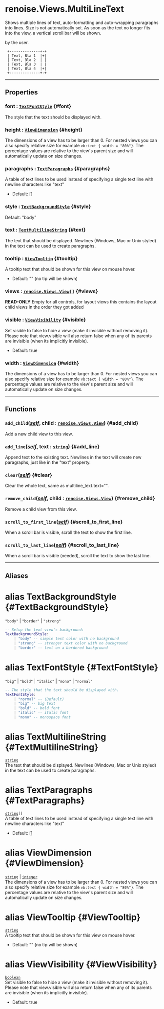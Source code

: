 # renoise.Views.MultiLineText  
Shows multiple lines of text, auto-formatting and auto-wrapping paragraphs
into lines. Size is not automatically set. As soon as the text no longer fits
into the view, a vertical scroll bar will be shown.

by the user.
```text
 +--------------+-+
 | Text, Bla 1  |+|
 | Text, Bla 2  | |
 | Text, Bla 3  | |
 | Text, Bla 4  |+|
 +--------------+-+
```  

---  
## Properties
### font : [`TextFontStyle`](#TextFontStyle) {#font}
The style that the text should be displayed with.

### height : [`ViewDimension`](#ViewDimension) {#height}
The dimensions of a view has to be larger than 0.
For nested views you can also specify relative size
for example `vb:text { width = "80%"}`. The percentage values are
relative to the view's parent size and will automatically update on size changes.

### paragraphs : [`TextParagraphs`](#TextParagraphs) {#paragraphs}
A table of text lines to be used instead of specifying a single text
line with newline characters like "text"
* Default: []

### style : [`TextBackgroundStyle`](#TextBackgroundStyle) {#style}
Default: "body"

### text : [`TextMultilineString`](#TextMultilineString) {#text}
The text that should be displayed.
Newlines (Windows, Mac or Unix styled) in the text can be used to create
paragraphs.

### tooltip : [`ViewTooltip`](#ViewTooltip) {#tooltip}
A tooltip text that should be shown for this view on mouse hover.
* Default: "" (no tip will be shown)

### views : [`renoise.Views.View`](/API/renoise/renoise.Views.View.md)`[]` {#views}
**READ-ONLY** Empty for all controls, for layout views this contains the
layout child views in the order they got added

### visible : [`ViewVisibility`](#ViewVisibility) {#visible}
Set visible to false to hide a view (make it invisible without removing
it). Please note that view.visible will also return false when any of its
parents are invisible (when its implicitly invisible).
* Default: true

### width : [`ViewDimension`](#ViewDimension) {#width}
The dimensions of a view has to be larger than 0.
For nested views you can also specify relative size
for example `vb:text { width = "80%"}`. The percentage values are
relative to the view's parent size and will automatically update on size changes.

  

---  
## Functions
### `add_child`([*self*](/API/builtins/self.md), child : [`renoise.Views.View`](/API/renoise/renoise.Views.View.md)) {#add_child}
Add a new child view to this view.
### `add_line`([*self*](/API/builtins/self.md), text : [`string`](/API/builtins/string.md)) {#add_line}
Append text to the existing text. Newlines in the text will create new
paragraphs, just like in the "text" property.
### `clear`([*self*](/API/builtins/self.md)) {#clear}
Clear the whole text, same as multiline_text.text="".
### `remove_child`([*self*](/API/builtins/self.md), child : [`renoise.Views.View`](/API/renoise/renoise.Views.View.md)) {#remove_child}
Remove a child view from this view.
### `scroll_to_first_line`([*self*](/API/builtins/self.md)) {#scroll_to_first_line}
When a scroll bar is visible, scroll the text to show the first line.
### `scroll_to_last_line`([*self*](/API/builtins/self.md)) {#scroll_to_last_line}
When a scroll bar is visible (needed), scroll the text to show the last line.  



---  
## Aliases  
# alias TextBackgroundStyle {#TextBackgroundStyle}
`"body"` | `"border"` | `"strong"`  
```lua
-- Setup the text view's background:
TextBackgroundStyle:
    | "body" -- simple text color with no background
    | "strong" -- stronger text color with no background
    | "border" -- text on a bordered background
```  
  
# alias TextFontStyle {#TextFontStyle}
`"big"` | `"bold"` | `"italic"` | `"mono"` | `"normal"`  
```lua
-- The style that the text should be displayed with.
TextFontStyle:
    | "normal" -- (Default)
    | "big" -- big text
    | "bold" -- bold font
    | "italic" -- italic font
    | "mono" -- monospace font
```  
  
# alias TextMultilineString {#TextMultilineString}
[`string`](/API/builtins/string.md)  
The text that should be displayed.
Newlines (Windows, Mac or Unix styled) in the text can be used to create
paragraphs.  
  
# alias TextParagraphs {#TextParagraphs}
[`string`](/API/builtins/string.md)`[]`  
A table of text lines to be used instead of specifying a single text
line with newline characters like "text"
* Default: []  
  
# alias ViewDimension {#ViewDimension}
[`string`](/API/builtins/string.md) | [`integer`](/API/builtins/integer.md)  
The dimensions of a view has to be larger than 0.
For nested views you can also specify relative size
for example `vb:text { width = "80%"}`. The percentage values are
relative to the view's parent size and will automatically update on size changes.  
  
# alias ViewTooltip {#ViewTooltip}
[`string`](/API/builtins/string.md)  
A tooltip text that should be shown for this view on mouse hover.
* Default: "" (no tip will be shown)  
  
# alias ViewVisibility {#ViewVisibility}
[`boolean`](/API/builtins/boolean.md)  
Set visible to false to hide a view (make it invisible without removing
it). Please note that view.visible will also return false when any of its
parents are invisible (when its implicitly invisible).
* Default: true  
  

